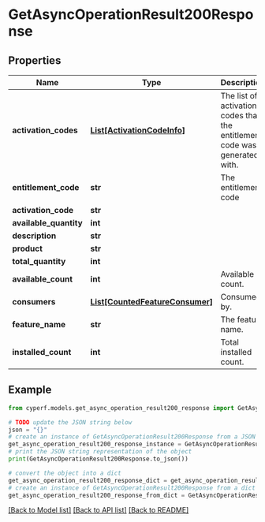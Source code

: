 # GetAsyncOperationResult200Response


## Properties

Name | Type | Description | Notes
------------ | ------------- | ------------- | -------------
**activation_codes** | [**List[ActivationCodeInfo]**](ActivationCodeInfo.md) | The list of activation codes that the entitlement code was generated with. | 
**entitlement_code** | **str** | The entitlement code | 
**activation_code** | **str** |  | 
**available_quantity** | **int** |  | 
**description** | **str** |  | 
**product** | **str** |  | 
**total_quantity** | **int** |  | 
**available_count** | **int** | Available count. | 
**consumers** | [**List[CountedFeatureConsumer]**](CountedFeatureConsumer.md) | Consumed by. | 
**feature_name** | **str** | The feature name. | 
**installed_count** | **int** | Total installed count. | 

## Example

```python
from cyperf.models.get_async_operation_result200_response import GetAsyncOperationResult200Response

# TODO update the JSON string below
json = "{}"
# create an instance of GetAsyncOperationResult200Response from a JSON string
get_async_operation_result200_response_instance = GetAsyncOperationResult200Response.from_json(json)
# print the JSON string representation of the object
print(GetAsyncOperationResult200Response.to_json())

# convert the object into a dict
get_async_operation_result200_response_dict = get_async_operation_result200_response_instance.to_dict()
# create an instance of GetAsyncOperationResult200Response from a dict
get_async_operation_result200_response_from_dict = GetAsyncOperationResult200Response.from_dict(get_async_operation_result200_response_dict)
```
[[Back to Model list]](../README.md#documentation-for-models) [[Back to API list]](../README.md#documentation-for-api-endpoints) [[Back to README]](../README.md)


